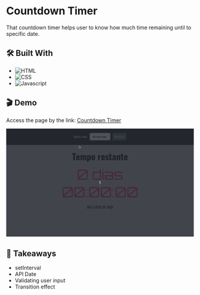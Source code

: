 # Countdown Timer

That countdown timer helps user to know how much time remaining until to specific date.

## 🛠️ Built With

- ![HTML](https://img.shields.io/badge/HTML5-E34F26?style=for-the-badge&logo=html5&logoColor=white)
- ![CSS](https://img.shields.io/badge/CSS3-1572B6?style=for-the-badge&logo=css3&logoColor=white)
- ![Javascript](https://img.shields.io/badge/JavaScript-F7DF1E?style=for-the-badge&logo=javascript&logoColor=black)

## 🎬 Demo

Access the page by the link: [Countdown Timer](https://flaviosp15.github.io/countdown-timer/)

![](https://github.com/flaviosp15/countdown-timer/blob/main/img/countdown-timer.gif)

## 🧠 Takeaways

- setInterval
- API Date
- Validating user input
- Transition effect
